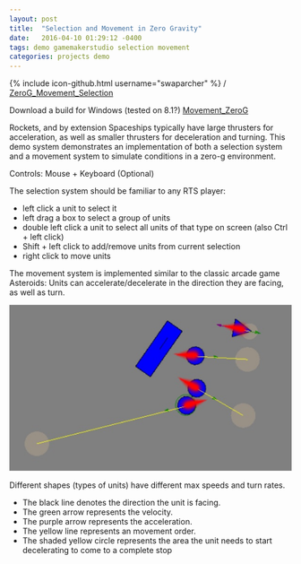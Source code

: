 ```yaml
---
layout: post
title:  "Selection and Movement in Zero Gravity"
date:   2016-04-10 01:29:12 -0400
tags: demo gamemakerstudio selection movement
categories: projects demo
---
```


{% include icon-github.html username="swaparcher" %} /
[ZeroG_Movement_Selection](https://github.com/swaparcher/ZeroG_Movement_Selection)

Download a build for Windows (tested on 8.1?)
[Movement_ZeroG](../build/windows/Movement_ZeroG.exe)

Rockets, and by extension Spaceships typically have large thrusters for acceleration, as well as smaller thrusters for deceleration and turning.
This demo system demonstrates an implementation of both a selection system and a movement system to simulate conditions in a zero-g environment.

Controls: Mouse + Keyboard (Optional)

The selection system should be familiar to any RTS player:

- left click a unit to select it
- left drag a box to select a group of units
- double left click a unit to select all units of that type on screen (also Ctrl + left click)
- Shift + left click to add/remove units from current selection
- right click to move units

The movement system is implemented similar to the classic arcade game Asteroids:
Units can accelerate/decelerate in the direction they are facing, as well as turn.

![Screenshot](../img/screenshots/ZeroG.jpg)

Different shapes (types of units) have different max speeds and turn rates.

- The black line denotes the direction the unit is facing.
- The green arrow represents the velocity.
- The purple arrow represents the acceleration.
- The yellow line represents an movement order.
- The shaded yellow circle represents the area the unit needs to start decelerating to come to a complete stop

